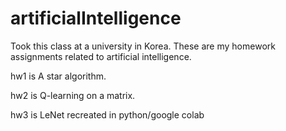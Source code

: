 # artificialIntelligence

Took this class at a university in Korea. These are my homework assignments related to artificial intelligence.

hw1 is A star algorithm.

hw2 is Q-learning on a matrix.

hw3 is LeNet recreated in python/google colab

